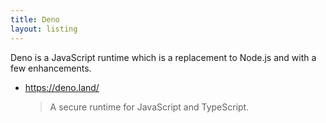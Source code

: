 ```yaml
---
title: Deno
layout: listing
---
```


Deno is a JavaScript runtime which is a replacement to Node.js and with a few enhancements.

- https://deno.land/
    > A secure runtime for JavaScript and TypeScript.
